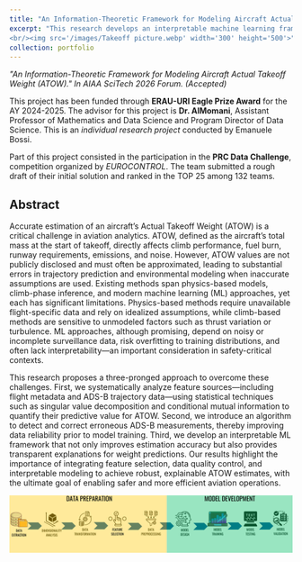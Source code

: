 ```yaml
---
title: "An Information-Theoretic Framework for Modeling Aircraft Actual Takeoff Weight "
excerpt: "This research develops an interpretable machine learning framework to estimate aircraft Actual Takeoff Weight (ATOW) using flight metadata and ADS-B data, supported by feature analysis and error correction. The approach improves accuracy, robustness, and transparency over existing methods, enabling safer and more efficient aviation operations.
<br/><img src='/images/Takeoff picture.webp' width='300' height='500'>"
collection: portfolio
---
```


*"An Information-Theoretic Framework for Modeling Aircraft Actual Takeoff Weight (ATOW)." In AIAA SciTech 2026 Forum. (Accepted)*

This project has been funded through **ERAU-URI Eagle Prize Award** for the AY 2024-2025. The advisor for this project is **Dr. AlMomani**, Assistant Professor of Mathematics and Data Science and Program Director of Data Science. This is an *individual research project* conducted by Emanuele Bossi.

Part of this project consisted in the participation in the **PRC Data Challenge**, competition organized by *EUROCONTROL*. The team submitted a rough draft of their initial solution and ranked in the TOP 25 among 132 teams.

## Abstract

Accurate estimation of an aircraft’s Actual Takeoff Weight (ATOW) is a critical challenge in aviation analytics. ATOW, defined as the aircraft’s total mass at the start of takeoff, directly affects climb performance, fuel burn, runway requirements, emissions, and noise. However, ATOW values are not publicly disclosed and must often be approximated, leading to substantial errors in trajectory prediction and environmental modeling when inaccurate assumptions are used. Existing methods span physics-based models, climb-phase inference, and modern machine learning (ML) approaches, yet each has significant limitations. Physics-based methods require unavailable flight-specific data and rely on idealized assumptions, while climb-based methods are sensitive to unmodeled factors such as thrust variation or turbulence. ML approaches, although promising, depend on noisy or incomplete surveillance data, risk overfitting to training distributions, and often lack interpretability—an important consideration in safety-critical contexts.

This research proposes a three-pronged approach to overcome these challenges. First, we systematically analyze feature sources—including flight metadata and ADS-B trajectory data—using statistical techniques such as singular value decomposition and conditional mutual information to quantify their predictive value for ATOW. Second, we introduce an algorithm to detect and correct erroneous ADS-B measurements, thereby improving data reliability prior to model training. Third, we develop an interpretable ML framework that not only improves estimation accuracy but also provides transparent explanations for weight predictions. Our results highlight the importance of integrating feature selection, data quality control, and interpretable modeling to achieve robust, explainable ATOW estimates, with the ultimate goal of enabling safer and more efficient aviation operations.

<img src='/images/ATOW Flowchart.png'>
